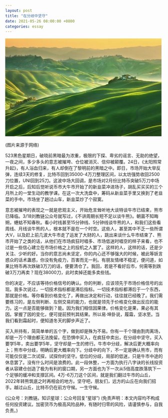 ```yaml
---
layout: post
title: "在分歧中坚守"
date: 2021-05-26 08:00:00 +0800
categories: essay
---
```


![](/images/2021/20210526.jpg)

(图片来源于网络)

523黑色星期日，破晓前黑暗最为浓重，极限的下探、卑劣的谣言、无助的绝望，一夜之间，多少多头的意志被摧垮、仓位被消灭、信仰被颠覆。24日，《太阳照常升起》，有人浴血归来，有人却倒在了黎明前的黑暗之中。即日，市场开始大举反弹，连续3天的修复，比特币回到35000-4万刀整理区间，以太坊强势收回2500刀位置，UNI回到25刀。这波中场大回调，是市场对2月份比特币突破5万刀中场开启之后，后知后觉听说币市大牛市开始了的新韭菜冲进场子，胡乱买买买的三个月所上的一堂生动的教学课。在这一次大洗盘中，筹码从新韭菜手里又换到了老韭菜的手中。市场坐了趟过山车，新韭菜炒了个寂寞。

意志被摧垮的表现之一就是悲观主义，开始危言耸听地大谈特谈牛市已结束，熊市已降临。3/18刘教链公众号就写过，《不讲周期长短不足以谈牛熊》。朝菌不知晦朔，蟪蛄不知春秋。看小时线甚至15分钟线、5分钟线谈牛熊的人，和我们这些看周线、月线谈牛熊的人，根本就不是在一个时空。这些人，甚至其中不乏一些所谓大V，以及赶上前几波大牛市走了运发了大财的人，跳出来谈什么牛市结束了、熊市开始了之类的话，从他们在市场疯狂时唱多、市场低迷时唱空的样子来看，也不过是一些信心建立在市场价格之上的投机之人罢了。这样的人，这样的话，还是少关注、少听的好。当你的意志尚未坚定，你的内心还不够强大的时候，被此等妖言惑众的话术蛊惑，你没有免疫力，百害而无一利。有朋友情绪不稳定，便问道，如果比特币再次跌破3万刀的话，便要清仓了。我回，若是不看好后市，何需等到跌破3万刀再卖？现在38000刀，此时卖掉还能多卖些钱。

你的决定，不应该等待价格信号的确认。你的判断，应该领先于市场价格信号的出现。我多次说过，一切技术指标都是滞后指标。一切技术指标都滞后于一个东西，那就是价格。等你看到价格变化了，再做出决定和行动，往往就已经晚了。我们需要练习的，是左侧判断、左侧交易的能力，也就是领先于价格变化做出反应的能力。这一点是否能够做到？能。因为我们相信因果律。价格变化是果，果必有其因。掌握了因的变化，便可提前预判其结果。所以易·坤卦说，履霜，坚冰至。当我们看到霜起时，便知道冬天的脚步声近了。

买入并持有，简简单单的五个字，做到却是殊为不易。你有一千个理由割肉离场，却是一万个理由都无法挽留。在恐惧中买入，在疯狂中卖出，在分歧中坚守。买入要学5年，卖出要学5年，坚守却是一生的修行。牛市中分歧，解决后更大概率向上；熊市中分歧，明确后更大概率向下。分歧中的向下，不一定是确认熊市，而有可能仅仅是二次试探，试探你的坚守。低位的分歧，局部的低迷，只是牛市中途的休息罢了。没有什么时间是浪费的。此一段休整，一方面为执行八字诀的长线投资者从容建仓创造了极为有利的窗口期，另一方面也为下一次从5倍高度跌落筑下一个足够的缓冲和支撑区间。4万-6万刀这个区间，就是我们翻过牛市的山丘，2022年转熊筑底之时再相会的地方。坚守吧，朋友们，远方的山丘在向我们招手。越过山丘，比特币仍在前方守候。一生守候。

(公众号：刘教链。知识星球：公众号回复“星球”)
(免责声明：本文内容均不构成任何投资建议。加密货币为极高风险品种，有随时归零的风险，请谨慎参与，自我负责。)
